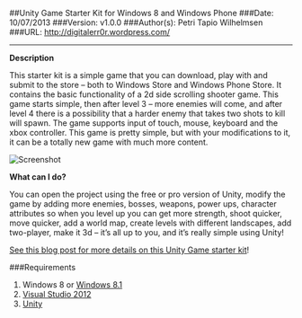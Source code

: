 ##Unity Game Starter Kit for Windows 8 and Windows Phone
###Date: 10/07/2013
###Version: v1.0.0
###Author(s): Petri Tapio Wilhelmsen
###URL: http://digitalerr0r.wordpress.com/

----------
**Description**

This starter kit is a simple game that you can download, play with and submit to the store – both to Windows Store and Windows Phone Store. It contains the basic functionality of a 2d side scrolling shooter game. This game starts simple, then after level 3 – more enemies will come, and after level 4 there is a possibility that a harder enemy that takes two shots to kill will spawn. The game supports input of touch, mouse, keyboard and the xbox controller. This game is pretty simple, but with your modifications to it, it can be a totally new game with much more content.



![Screenshot][2]

**What can I do?**

You can open the project using the free or pro version of Unity, modify the game by adding more enemies, bosses, weapons, power ups, character attributes so when you level up you can get more strength, shoot quicker, move quicker, add a world map, create levels with different landscapes, add two-player, make it 3d – it’s all up to you, and it’s really simple using Unity!

[See this blog post for more details on this Unity Game starter kit][1]!

###Requirements

 1. Windows 8 or [Windows 8.1][3]
 2. [Visual Studio 2012][4] 
 3. [Unity][5]


  [1]: http://digitalerr0r.wordpress.com/2013/09/30/unity-game-starter-kit-for-windows-store-and-windows-phone-store-games/
  [2]: https://raw.github.com/wingamekits/SteamLandsUnity/master/SteamLAndsScreenShot.png
  [3]: http://msdn.microsoft.com/en-US/windows/apps/br229516
  [4]: http://msdn.microsoft.com/en-us/dn369242
  [5]: http://unity3d.com/